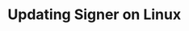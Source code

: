 ﻿# Updating Signer on Linux

<!-- link to version in Portuguese -->
<div data-alt-locales="pt-br"></div>
